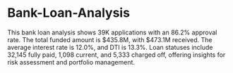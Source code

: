 # Bank-Loan-Analysis
This bank loan analysis shows 39K applications with an 86.2% approval rate. The total funded amount is $435.8M, with $473.1M received. The average interest rate is 12.0%, and DTI is 13.3%. Loan statuses include 32,145 fully paid, 1,098 current, and 5,333 charged off, offering insights for risk assessment and portfolio management.
